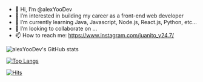 - 👋 Hi, I’m @alexYooDev
- 👀 I’m interested in building my career as a front-end web developer
- 🌱 I’m currently learning Java, Javascript, Node.js, React.js, Python, etc...
- 💞️ I’m looking to collaborate on ...
- 📫 How to reach me: https://www.instagram.com/juanito_y24.7/

![alexYooDev's GitHub stats](https://github-readme-stats.vercel.app/api?username=alexYooDev&show_icons=true&theme=radical)

[![Top Langs](https://github-readme-stats.vercel.app/api/top-langs/?username=alexYooDev)](https://github.com/alexYooDev/github-readme-stats)

[![Hits](https://hits.seeyoufarm.com/api/count/incr/badge.svg?url=https%3A%2F%2Fgithub.com%2FalexYooDev%2Fhit-counter&count_bg=%2379C83D&title_bg=%23555555&icon=&icon_color=%23E7E7E7&title=hits&edge_flat=false)](https://hits.seeyoufarm.com)

<!---
fm247/fm247 is a ✨ special ✨ repository because its `README.md` (this file) appears on your GitHub profile.
You can click the Preview link to take a look at your changes.
--->
